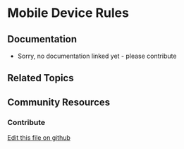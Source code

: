 # Mobile Device Rules

## Documentation

* Sorry, no documentation linked yet - please contribute

## Related Topics

## Community Resources

### Contribute

[Edit this file on github](https://github.com/olafk/controlpanel-documentation-docs/blob/master/md/73en/com_liferay_mobile_device_rules_web_portlet_MDRPortlet/mobile_device_rules_edit_rule.md)
